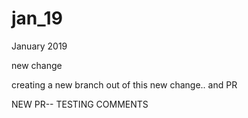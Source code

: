 # jan_19
January 2019


new change


creating a new branch out of this new change.. and PR

NEW PR-- TESTING COMMENTS
